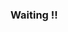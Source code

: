 ### Waiting !!


<!-- Write your biography here. Tell the world about yourself. Link to your favorite [subreddit](http://reddit.com). You can put a picture in, too. The code is already in, just name your picture 
# `prof_pic.jpg` and put it in the `img/` folder.

# Put your address / P.O. box / other info right below your picture. You can also disable any these elements by editing `profile` property of the YAML header of your `_pages/about.md`. Edit 

#`_bibliography/papers.bib` and Jekyll will render your [publications page](/al-folio/publications/) automatically.

# Link to your social media connections, too. This theme is set up to use [Font Awesome icons](https://fontawesome.com/) and [Academicons](https://jpswalsh.github.io/academicons/), like the 

#ones below. Add your Facebook, Twitter, LinkedIn, Google Scholar, or just disable all of them.
-->
